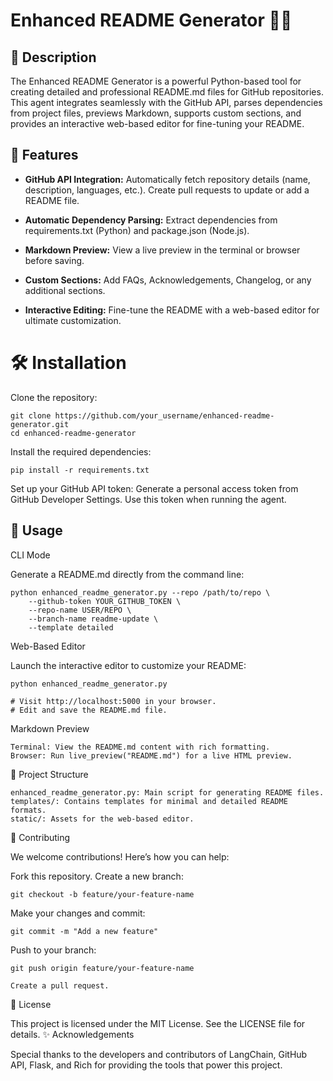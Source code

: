 
# Enhanced README Generator 🚀✨


## 📖 Description

The Enhanced README Generator is a powerful Python-based tool for creating detailed and professional README.md files for GitHub repositories. This agent integrates seamlessly with the GitHub API, parses dependencies from project files, previews Markdown, supports custom sections, and provides an interactive web-based editor for fine-tuning your README.

## 📂 Features

- **GitHub API Integration:**
    Automatically fetch repository details (name, description, languages, etc.).
    Create pull requests to update or add a README file.

- **Automatic Dependency Parsing:**
    Extract dependencies from requirements.txt (Python) and package.json (Node.js).

- **Markdown Preview:**
    View a live preview in the terminal or browser before saving.

- **Custom Sections:**
    Add FAQs, Acknowledgements, Changelog, or any additional sections.

- **Interactive Editing:**
    Fine-tune the README with a web-based editor for ultimate customization.

# 🛠️ Installation

Clone the repository:

    git clone https://github.com/your_username/enhanced-readme-generator.git
    cd enhanced-readme-generator

Install the required dependencies:

    pip install -r requirements.txt

Set up your GitHub API token:
    Generate a personal access token from GitHub Developer Settings.
    Use this token when running the agent.

## 🚀 Usage

CLI Mode

Generate a README.md directly from the command line:

    python enhanced_readme_generator.py --repo /path/to/repo \
        --github-token YOUR_GITHUB_TOKEN \
        --repo-name USER/REPO \
        --branch-name readme-update \
        --template detailed

Web-Based Editor

Launch the interactive editor to customize your README:

    python enhanced_readme_generator.py

    # Visit http://localhost:5000 in your browser.
    # Edit and save the README.md file.

Markdown Preview

    Terminal: View the README.md content with rich formatting.
    Browser: Run live_preview("README.md") for a live HTML preview.

📂 Project Structure

    enhanced_readme_generator.py: Main script for generating README files.
    templates/: Contains templates for minimal and detailed README formats.
    static/: Assets for the web-based editor.

🤝 Contributing

We welcome contributions! Here’s how you can help:

Fork this repository.
Create a new branch:

    git checkout -b feature/your-feature-name

Make your changes and commit:

    git commit -m "Add a new feature"

Push to your branch:

    git push origin feature/your-feature-name

    Create a pull request.

📄 License

This project is licensed under the MIT License. See the LICENSE file for details.
✨ Acknowledgements

Special thanks to the developers and contributors of LangChain, GitHub API, Flask, and Rich for providing the tools that power this project.

